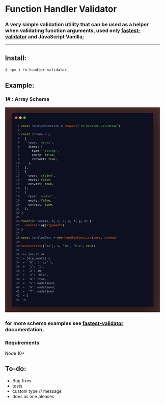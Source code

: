 # Function Handler Validator

### A very simple validation utility that can be used as a helper when validating function arguments, used only [fastest-validator](https://www.npmjs.com/package/fastest-validator) and JavaScript Vanilla;
---
## Install:
```bash
$ npm i fn-handler-validator
```
## Example:

### 1# :  Array Schema
![schema array](https://raw.githubusercontent.com/z22092/fn-handler-validator/main/media/Exemple.png)
### for more schema examples  see [fastest-validator](https://www.npmjs.com/package/fastest-validator#any) documentation.

### Requirements
Node 10+

## To-do:
- Bug fixes
- tests
- custom type // message
- does as one pleases
